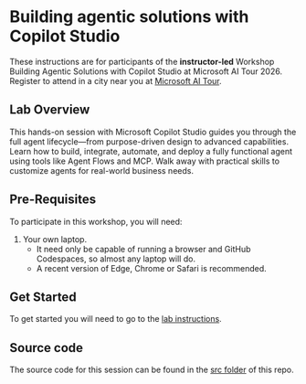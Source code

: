 # Building agentic solutions with Copilot Studio

These instructions are for participants of the **instructor-led** Workshop Building Agentic Solutions with Copilot Studio at Microsoft AI Tour 2026.  Register to attend in a city near you at [Microsoft AI Tour](https://aitour.microsoft.com/).

## Lab Overview

This hands-on session with Microsoft Copilot Studio guides you through the full agent lifecycle—from purpose-driven design to advanced capabilities. Learn how to build, integrate, automate, and deploy a fully functional agent using tools like Agent Flows and MCP. Walk away with practical skills to customize agents for real-world business needs.

## Pre-Requisites

To participate in this workshop, you will need:

1. Your own laptop.
   * It need only be capable of running a browser and GitHub Codespaces, so almost any laptop will do.
   * A recent version of Edge, Chrome or Safari is recommended.

## Get Started

To get started you will need to go to the [lab instructions](./instructions/README.md).

## Source code

The source code for this session can be found in the [src folder](../src) of this repo.
